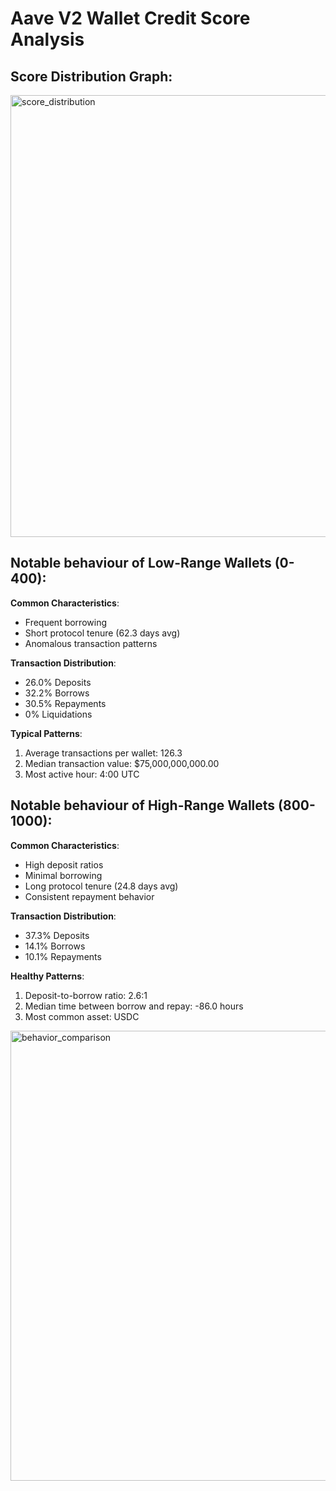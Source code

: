 # Aave V2 Wallet Credit Score Analysis

## Score Distribution Graph:


<img width="1188" height="707" alt="score_distribution" src="https://github.com/user-attachments/assets/d3b086ae-6ec1-4860-b0d7-b0ce6975d780" />


## Notable behaviour of Low-Range Wallets (0-400):
**Common Characteristics**:
- Frequent borrowing
- Short protocol tenure (62.3 days avg)
- Anomalous transaction patterns

**Transaction Distribution**:
- 26.0% Deposits
- 32.2% Borrows
- 30.5% Repayments
- 0% Liquidations

**Typical Patterns**:
1. Average transactions per wallet: 126.3
2. Median transaction value: $75,000,000,000.00
3. Most active hour: 4:00 UTC

## Notable behaviour of High-Range Wallets (800-1000):
**Common Characteristics**:
- High deposit ratios
- Minimal borrowing
- Long protocol tenure (24.8 days avg)
- Consistent repayment behavior

**Transaction Distribution**:
- 37.3% Deposits
- 14.1% Borrows
- 10.1% Repayments

**Healthy Patterns**:
1. Deposit-to-borrow ratio: 2.6:1
2. Median time between borrow and repay: -86.0 hours
3. Most common asset: USDC

<img width="1680" height="720" alt="behavior_comparison" src="https://github.com/user-attachments/assets/ba236abf-aed7-43c3-8261-cda155d5f1f4" />
